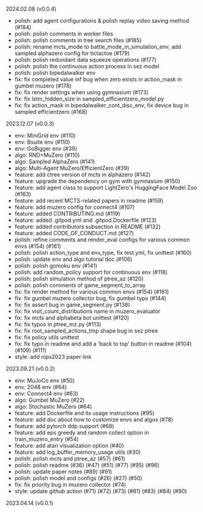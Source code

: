 2024.02.08 (v0.0.4)

- polish: add agent configurations & polish replay video saving method (#184)
- polish: polish comments in worker files
- polish: polish comments in tree search files (#185)
- polish: rename mcts_mode to battle_mode_in_simulation_env, add sampled alphazero config for tictactoe (#179)
- polish: polish redundant data squeeze operations (#177)
- polish: polish the continuous action process in sez model
- polish: polish bipedalwalker env
- fix: fix completed value inf bug when zero exists in action_mask in gumbel muzero (#178)
- fix: fix render settings when using gymnasium (#173)
- fix: fix lstm_hidden_size in sampled_efficientzero_model.py
- fix: fix action_mask in bipedalwalker_cont_disc_env, fix device bug in sampled efficientzero (#168)

2023.12.07 (v0.0.3)

- env: MiniGrid env (#110)
- env: Bsuite env (#110)
- env: GoBigger env (#39)
- algo: RND+MuZero (#110)
- algo: Sampled AlphaZero (#141)
- algo: Multi-Agent MuZero/EfficientZero (#39)
- feature: add ctree version of mcts in alphazero (#142)
- feature: upgrade the dependency on gym with gymnasium (#150)
- feature: add agent class to support LightZero's HuggingFace Model Zoo (#163)
- feature: add recent MCTS-related papers in readme (#159)
- feature: add muzero config for connect4 (#107)
- feature: added CONTRIBUTING.md (#119)
- feature: added .gitpod.yml and .gitpod.Dockerfile (#123)
- feature: added contributors subsection in README (#132)
- feature: added CODE_OF_CONDUCT.md (#127)
- polish: refine comments and render_eval configs for various common envs (#154) (#161)
- polish: polish action_type and env_type, fix test.yml, fix unittest (#160)
- polish: update env and algo tutorial doc (#106)
- polish: polish gomoku env (#141)
- polish: add random_policy support for continuous env (#118)
- polish: polish simulation method of ptree_az (#120)
- polish: polish comments of game_segment_to_array
- fix: fix render method for various common envs (#154) (#161)
- fix: fix gumbel muzero collector bug, fix gumbel typo (#144)
- fix: fix assert bug in game_segment.py (#138)
- fix: fix visit_count_distributions name in muzero_evaluator
- fix: fix mcts and alphabeta bot unittest (#120)
- fix: fix typos in ptree_mz.py (#113)
- fix: fix root_sampled_actions_tmp shape bug in sez ptree
- fix: fix policy utils unittest
- fix: fix typo in readme and add a 'back to top' button in readme (#104) (#109) (#111)
- style: add nips2023 paper link

2023.09.21 (v0.0.2)

- env: MuJoCo env (#50)
- env: 2048 env (#64)
- env: Connect4 env (#63)
- algo: Gumbel MuZero (#22)
- algo: Stochastic MuZero (#64)
- feature: add Dockerfile and its usage instructions (#95)
- feature: add doc about how to customize envs and algos (#78)
- feature: add pytorch ddp support (#68)
- feature: add eps greedy and random collect option in train_muzero_entry (#54)
- feature: add atari visualization option (#40)
- feature: add log_buffer_memory_usage utils (#30)
- polish: polish mcts and ptree_az (#57) (#61)
- polish: polish readme (#36) (#47) (#51) (#77) (#95) (#96)
- polish: update paper notes (#89) (#91)
- polish: polish model and configs (#26) (#27) (#50)
- fix: fix priority bug in muzero collector (#74)
- style: update github action (#71) (#72) (#73) (#81) (#83) (#84) (#90)

2023.04.14 (v0.0.1)